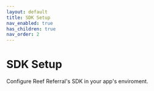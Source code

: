 ```yaml
---
layout: default
title: SDK Setup
nav_enabled: true
has_children: true
nav_order: 2
---
```


# SDK Setup

Configure Reef Referral's SDK in your app's enviroment.